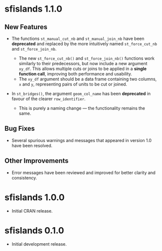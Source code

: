 # sfislands 1.1.0

## New Features

- The functions `st_manual_cut_nb` and `st_manual_join_nb` have been **deprecated** and replaced by the more intuitively named `st_force_cut_nb` and `st_force_join_nb`.

    - The new `st_force_cut_nb()` and `st_force_join_nb()` functions work similarly to their predecessors, but now include a new argument `xy_df`. This allows multiple cuts or joins to be applied in a **single function call**, improving both performance and usability.
    - The `xy_df` argument should be a data frame containing two columns, `x` and `y`, representing pairs of units to be cut or joined.

- In `st_bridges()`, the argument `geom_col_name` has been **deprecated** in favour of the clearer `row_identifier`.  
    - This is purely a naming change — the functionality remains the same.

## Bug Fixes

- Several spurious warnings and messages that appeared in version 1.0 have been resolved.

## Other Improvements

- Error messages have been reviewed and improved for better clarity and consistency.

# sfislands 1.0.0

- Initial CRAN release.

# sfislands 0.1.0

- Initial development release.
